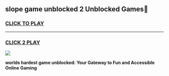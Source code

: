 
## slope game unblocked 2 Unblocked Games👋
<h3>
<a href="https://premium.freeplayer.one?title=slope_game_unblocked_2&ref=16F">CLICK TO PLAY</a></h3>
<hr>

<h3>
<a href="https://premium.freeplayer.one?title=slope_game_unblocked_2&ref=16F">CLICK 2 PLAY</a>
  
</h3>

<a href="https://premium.freeplayer.one?title=slope_game_unblocked_2&ref=16F/"><img src="https://clearcache.store/games.png"></a>


**worlds hardest game unblocked: Your Gateway to Fun and Accessible Online Gaming**
